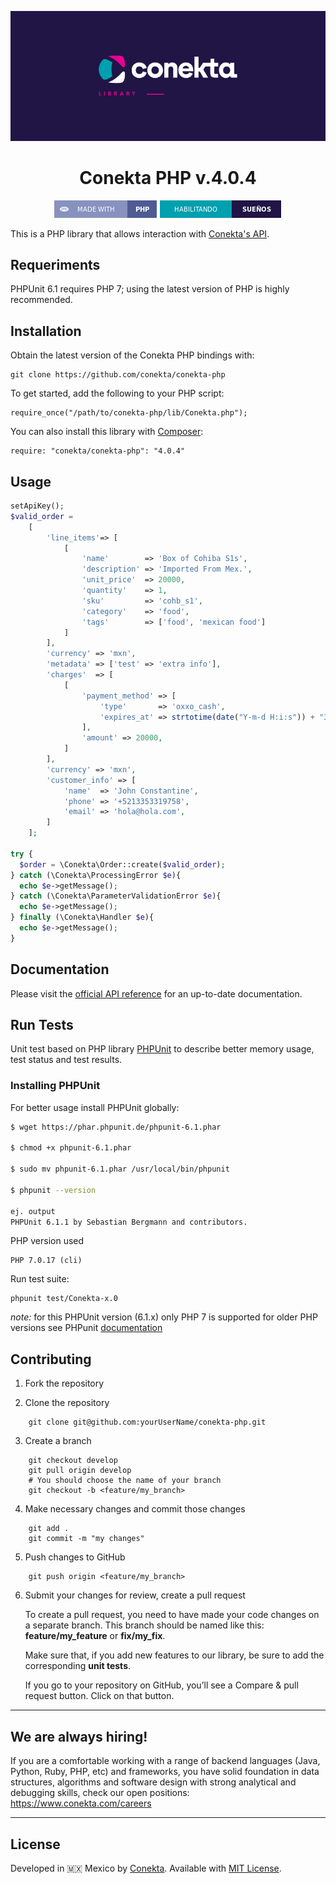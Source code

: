 <div align="center">

![banner](readme_files/banner.png)

# Conekta PHP v.4.0.4

![php badge](readme_files/php-badge.png)
![conekta badge](readme_files/conekta-badge.png)

</div>

This is a PHP library that allows interaction with [Conekta's API](https://api.conekta.io).

## Requeriments

PHPUnit 6.1 requires PHP 7; using the latest version of PHP is highly recommended.

## Installation

Obtain the latest version of the Conekta PHP bindings with:

    git clone https://github.com/conekta/conekta-php

To get started, add the following to your PHP script:

    require_once("/path/to/conekta-php/lib/Conekta.php");

You can also install this library with [Composer](https://github.com/composer/composer):

    require: "conekta/conekta-php": "4.0.4"

## Usage

```php
setApiKey();
$valid_order =
    [
        'line_items'=> [
            [
                'name'        => 'Box of Cohiba S1s',
                'description' => 'Imported From Mex.',
                'unit_price'  => 20000,
                'quantity'    => 1,
                'sku'         => 'cohb_s1',
                'category'    => 'food',
                'tags'        => ['food', 'mexican food']
            ]
        ],
        'currency' => 'mxn',
        'metadata' => ['test' => 'extra info'],
        'charges'  => [
            [
                'payment_method' => [
                    'type'       => 'oxxo_cash',
                    'expires_at' => strtotime(date("Y-m-d H:i:s")) + "36000"
                ],
                'amount' => 20000,
            ]
        ],
        'currency' => 'mxn',
        'customer_info' => [
            'name'  => 'John Constantine',
            'phone' => '+5213353319758',
            'email' => 'hola@hola.com',
        ]
    ];

try {
  $order = \Conekta\Order::create($valid_order);
} catch (\Conekta\ProcessingError $e){
  echo $e->getMessage();
} catch (\Conekta\ParameterValidationError $e){
  echo $e->getMessage();
} finally (\Conekta\Handler $e){
  echo $e->getMessage();
}
```

## Documentation

Please visit the [official API reference](https://developers.conekta.com/api?language=php) for an up-to-date documentation.

## Run Tests

Unit test based on PHP library [PHPUnit](https://github.com/sebastianbergmann/phpunit) to describe better memory usage, test status and test results.

### Installing PHPUnit

For better usage install PHPUnit globally:

```bash
$ wget https://phar.phpunit.de/phpunit-6.1.phar

$ chmod +x phpunit-6.1.phar

$ sudo mv phpunit-6.1.phar /usr/local/bin/phpunit

$ phpunit --version

ej. output
PHPUnit 6.1.1 by Sebastian Bergmann and contributors.

```

PHP version used

```
PHP 7.0.17 (cli)
```

Run test suite:

```
phpunit test/Conekta-x.0
```

_note:_ for this PHPUnit version (6.1.x) only PHP 7 is supported for older PHP versions see PHPunit <a href="https://phpunit.de/"> documentation</a>


## Contributing

1. Fork the repository

2. Clone the repository
```
    git clone git@github.com:yourUserName/conekta-php.git
```
3. Create a branch
```
    git checkout develop
    git pull origin develop
    # You should choose the name of your branch
    git checkout -b <feature/my_branch>
```
4. Make necessary changes and commit those changes
```
    git add .
    git commit -m "my changes"
```
5. Push changes to GitHub
```
    git push origin <feature/my_branch>
```
6. Submit your changes for review, create a pull request

   To create a pull request, you need to have made your code changes on a separate branch. This branch should be named like this: **feature/my_feature** or **fix/my_fix**.

   Make sure that, if you add new features to our library, be sure to add the corresponding **unit tests**.

   If you go to your repository on GitHub, you’ll see a Compare & pull request button. Click on that button.

***

## We are always hiring!

If you are a comfortable working with a range of backend languages (Java, Python, Ruby, PHP, etc) and frameworks, you have solid foundation in data structures, algorithms and software design with strong analytical and debugging skills, check our open positions: https://www.conekta.com/careers

---

## License

Developed in :mexico: Mexico by [Conekta](https://www.conekta.com). Available with [MIT License](LICENSE).
